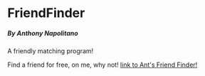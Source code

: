 # FriendFinder
##### By Anthony Napolitano
A friendly matching program!

Find a friend for free, on me, why not!
[link to Ant's Friend Finder!](https://boiling-earth-56422.herokuapp.com/)


